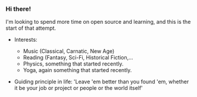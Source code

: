 ### Hi there!

I'm looking to spend more time on open source and learning, and this is the start of that attempt.

- Interests: 
  - Music (Classical, Carnatic, New Age)
  - Reading (Fantasy, Sci-Fi, Historical Fiction,... 
  - Physics, something that started recently.
  - Yoga, again something that started recently.
  
- Guiding principle in life: 'Leave 'em better than you found 'em, whether it be your job or project or people or the world itself'

<!--
**rnarayana/rnarayana** is a ✨ _special_ ✨ repository because its `README.md` (this file) appears on your GitHub profile.

Here are some ideas to get you started:


- 🔭 I’m currently working on ...
- 🌱 I’m currently learning ...
- 👯 I’m looking to collaborate on ...
- 🤔 I’m looking for help with ...
- 💬 Ask me about ...
- 📫 How to reach me: ...
- 😄 Pronouns: ...
- ⚡ Fun fact: ...
-->
